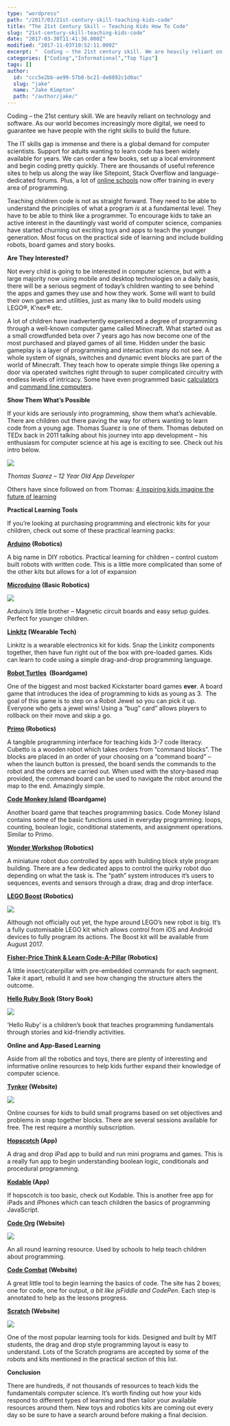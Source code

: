 ```yaml
---
type: "wordpress"
path: "/2017/03/21st-century-skill-teaching-kids-code"
title: "The 21st Century Skill – Teaching Kids How To Code"
slug: "21st-century-skill-teaching-kids-code"
date: "2017-03-30T11:41:36.000Z"
modified: "2017-11-03T10:52:11.000Z"
excerpt: "  Coding – the 21st century skill. We are heavily reliant on technology and software. As our world becomes increasingly more digital, we need to guarantee we have people with the right skills to build the future. The IT skills gap is immense and there is a global demand for computer scientists. Support for adults wanting …"
categories: ["Coding","Informational","Top Tips"]
tags: []
author:
  id: "ccc5e2bb-ae99-57b8-bc21-de8892c1d0ac"
  slug: "jake"
  name: "Jake Kimpton"
  path: "/author/jake/"
---
```

Coding – the 21st century skill. We are heavily reliant on technology and software. As our world becomes increasingly more digital, we need to guarantee we have people with the right skills to build the future.

The IT skills gap is immense and there is a global demand for computer scientists. Support for adults wanting to learn code has been widely available for years. We can order a few books, set up a local environment and begin coding pretty quickly. There are thousands of useful reference sites to help us along the way like Sitepoint, Stack Overflow and language-dedicated forums. Plus, a lot of [online schools](https://www.headforwards.com/2017/03/learn-code-online-resources-beginners/) now offer training in every area of programming.

Teaching children code is not as straight forward. They need to be able to understand the principles of what a program _is_ at a fundamental level. They have to be able to think like a programmer. To encourage kids to take an active interest in the dauntingly vast world of computer science, companies have started churning out exciting toys and apps to teach the younger generation. Most focus on the practical side of learning and include building robots, board games and story books.

**Are They Interested?**

Not every child is going to be interested in computer science, but with a large majority now using mobile and desktop technologies on a daily basis, there will be a serious segment of today’s children wanting to see behind the apps and games they use and how they work. Some will want to build their own games and utilities, just as many like to build models using LEGO®, K’nex® etc.

A lot of children have inadvertently experienced a degree of programming through a well-known computer game called Minecraft. What started out as a small crowdfunded beta over 7 years ago has now become one of the most purchased and played games of all time. Hidden under the basic gameplay is a layer of programming and interaction many do not see. A whole system of signals, switches and dynamic event blocks are part of the world of Minecraft. They teach how to operate simple things like opening a door via operated switches right through to super complicated circuitry with endless levels of intricacy. Some have even programmed basic [calculators](https://www.youtube.com/watch?v=wgJfVRhotlQ) and [command line computers](https://www.youtube.com/watch?v=aQqWorbrAaY).

**Show Them What’s Possible**

If your kids are seriously into programming, show them what’s achievable. There are children out there paving the way for others wanting to learn code from a young age. Thomas Suarez is one of them. Thomas debuted on TEDx back in 2011 talking about his journey into app development – his enthusiasm for computer science at his age is exciting to see. Check out his intro below.

![](/wp-content/uploads/2017/03/Screen-Shot-2017-03-30-at-12.06.36.jpg)

_Thomas Suarez – 12 Year Old App Developer_

Others have since followed on from Thomas: [4 inspiring kids imagine the future of learning](http://blog.ted.com/4-inspiring-kids-imagine-the-future-of-learning/)

**Practical Learning Tools**

If you’re looking at purchasing programming and electronic kits for your children, check out some of these practical learning packs:

**[Arduino](https://www.fractuslearning.com/2015/11/02/arduino-kits-young-programmers-makers/) (Robotics)**

A big name in DIY robotics. Practical learning for children – control custom built robots with written code. This is a little more complicated than some of the other kits but allows for a lot of expansion

**[Microduino](https://www.amazon.com/gp/product/B01NBEKVYX/ref=as_li_tl?ie=UTF8&tag=workingmotherbonnier-20&camp=1789&creative=9325&linkCode=as2&creativeASIN=B01NBEKVYX&linkId=35aa1be101cd7025c19aa22baab945a7) (Basic Robotics)**

![](/wp-content/uploads/2017/03/Microduino-mCookie-Review-11.jpg)

Arduino’s little brother – Magnetic circuit boards and easy setup guides. Perfect for younger children.

**[Linkitz](http://www.linkitz.com/) (Wearable Tech)**

Linkitz is a wearable electronics kit for kids. Snap the Linkitz components together, then have fun right out of the box with pre-loaded games. Kids can learn to code using a simple drag-and-drop programming language. 

**[Robot Turtles](http://www.robotturtles.com/)  (Boardgame)**

One of the biggest and most backed Kickstarter board games **ever**. A board game that introduces the idea of programming to kids as young as 3.  The goal of this game is to step on a Robot Jewel so you can pick it up. Everyone who gets a jewel wins! Using a “bug” card” allows players to rollback on their move and skip a go.

**[Primo](http://primo.io/) (Robotics)**

A tangible programming interface for teaching kids 3-7 code literacy. Cubetto is a wooden robot which takes orders from “command blocks”. The blocks are placed in an order of your choosing on a “command board” – when the launch button is pressed, the board sends the commands to the robot and the orders are carried out. When used with the story-based map provided, the command board can be used to navigate the robot around the map to the end. Amazingly simple. 

**[Code Monkey Island](http://codemonkeyplanet.com/) (Boardgame)**

Another board game that teaches programming basics. Code Money Island contains some of the basic functions used in everyday programming: loops, counting, boolean logic, conditional statements, and assignment operations. Similar to Primo.

**[Wonder Workshop](https://www.play-i.com/) (Robotics)**

A miniature robot duo controlled by apps with building block style program building. There are a few dedicated apps to control the quirky robot duo depending on what the task is. The “path” system introduces it’s users to sequences, events and sensors through a draw, drag and drop interface.

**[LEGO Boost](https://www.lego.com/en-us/boost) (Robotics)**

![](/wp-content/uploads/2017/03/lego_boost_creative_tool_box.jpg)

Although not officially out yet, the hype around LEGO’s new robot is big. It’s a fully customisable LEGO kit which allows control from iOS and Android devices to fully program its actions. The Boost kit will be available from August 2017.

**[Fisher-Price Think & Learn Code-A-Pillar](https://www.amazon.com/gp/product/B01ASVD2L4/ref=as_li_tl?ie=UTF8&tag=workingmotherbonnier-20&camp=1789&creative=9325&linkCode=as2&creativeASIN=B01ASVD2L4&linkId=9705ce5b51175d3fe56ca014d0dca897) (Robotics)**

A little insect/caterpillar with pre-embedded commands for each segment. Take it apart, rebuild it and see how changing the structure alters the outcome.

**[Hello Ruby Book](https://shop.helloruby.com/pages/order-the-book) (Story Book)**

![](/wp-content/uploads/2017/03/Screen-Shot-2017-03-30-at-12.05.34.jpg)

‘Hello Ruby’ is a children’s book that teaches programming fundamentals through stories and kid-friendly activities.

**Online and App-Based Learning**

Aside from all the robotics and toys, there are plenty of interesting and informative online resources to help kids further expand their knowledge of computer science.

**[Tynker](http://www.tynker.com/) (Website)**

![](/wp-content/uploads/2017/03/codeblocks-code.png)

Online courses for kids to build small programs based on set objectives and problems in snap together blocks. There are several sessions available for free. The rest require a monthly subscription. 

**[Hopscotch](https://www.gethopscotch.com/) (App)**

A drag and drop iPad app to build and run mini programs and games. This is a really fun app to begin understanding boolean logic, conditionals and procedural programming. 

**[Kodable](https://itunes.apple.com/us/app/kodable/id577673067?mt=8) (App)**

If hopscotch is too basic, check out Kodable. This is another free app for iPads and iPhones which can teach children the basics of programming JavaScript.

**[Code Org](https://code.org/learn) (Website)**

![](/wp-content/uploads/2017/03/minecraft2016.jpg)

An all round learning resource. Used by schools to help teach children about programming.

**[Code Combat](https://codecombat.com) (Website)**

A great little tool to begin learning the basics of code. The site has 2 boxes; one for code, one for output, _a bit like jsFiddle and CodePen_. Each step is annotated to help as the lessons progress.

**[Scratch](https://scratch.mit.edu/) (Website)**

![](/wp-content/uploads/2017/03/Screen-Shot-2017-03-30-at-16.29.30.jpg)

One of the most popular learning tools for kids. Designed and built by MIT students, the drag and drop style programming layout is easy to understand. Lots of the Scratch programs are accepted by some of the robots and kits mentioned in the practical section of this list.

**Conclusion**

There are hundreds, if not thousands of resources to teach kids the fundamentals computer science. It’s worth finding out how your kids respond to different types of learning and then tailor your available resources around them. New toys and robotics kits are coming out every day so be sure to have a search around before making a final decision.